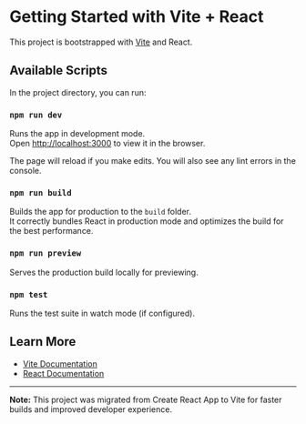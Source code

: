 # Getting Started with Vite + React

This project is bootstrapped with [Vite](https://vitejs.dev/) and React.

## Available Scripts

In the project directory, you can run:

### `npm run dev`

Runs the app in development mode.\
Open [http://localhost:3000](http://localhost:3000) to view it in the browser.

The page will reload if you make edits. You will also see any lint errors in the console.

### `npm run build`

Builds the app for production to the `build` folder.\
It correctly bundles React in production mode and optimizes the build for the best performance.

### `npm run preview`

Serves the production build locally for previewing.

### `npm test`

Runs the test suite in watch mode (if configured).

## Learn More

- [Vite Documentation](https://vitejs.dev/guide/)
- [React Documentation](https://react.dev/)

---

**Note:** This project was migrated from Create React App to Vite for faster builds and improved developer experience.
